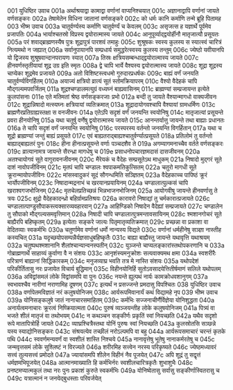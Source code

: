 001	युधिष्ठिर उवाच
001a	अर्थाश्रयाद्वा कामाद्वा वर्णानां वाप्यनिश्चयात्
001c	अज्ञानाद्वापि वर्णानां जायते वर्णसङ्करः
002a	तेषामेतेन विधिना जातानां वर्णसङ्करे
002c	को धर्मः कानि कर्माणि तन्मे ब्रूहि पितामह
003	भीष्म उवाच
003a	चातुर्वर्ण्यस्य कर्माणि चातुर्वर्ण्यं च केवलम्
003c	असृजत्स ह यज्ञार्थे पूर्वमेव प्रजापतिः
004a	भार्याश्चतस्रो विप्रस्य द्वयोरात्मास्य जायते
004c	आनुपूर्व्याद्द्वयोर्हीनौ मातृजात्यौ प्रसूयतः
005a	परं शवाद्ब्राह्मणस्यैष पुत्रः शूद्रापुत्रं पारशवं तमाहुः
005c	शुश्रूषकः स्वस्य कुलस्य स स्यात्स्वं चारित्रं नित्यमथो न जह्यात्
006a	सर्वानुपायानपि सम्प्रधार्य समुद्धरेत्स्वस्य कुलस्य तन्तुम्
006c	ज्येष्ठो यवीयानपि यो द्विजस्य शुश्रूषवान्दानपरायणः स्यात्
007a	तिस्रः क्षत्रियसम्बन्धाद्द्वयोरात्मास्य जायते
007c	हीनवर्णस्तृतीयायां शूद्र उग्र इति स्मृतः
008a	द्वे चापि भार्ये वैश्यस्य द्वयोरात्मास्य जायते
008c	शूद्रा शूद्रस्य चाप्येका शूद्रमेव प्रजायते
009a	अतो विशिष्टस्त्वधमो गुरुदारप्रधर्षकः
009c	बाह्यं वर्णं जनयति चातुर्वर्ण्यविगर्हितम्
010a	अयाज्यं क्षत्रियो व्रात्यं सूतं स्तोमक्रियापरम्
010c	वैश्यो वैदेहकं चापि मौद्गल्यमपवर्जितम्
011a	शूद्रश्चण्डालमत्युग्रं वध्यघ्नं बाह्यवासिनम्
011c	ब्राह्मण्यां सम्प्रजायन्त इत्येते कुलपांसनाः
011e	एते मतिमतां श्रेष्ठ वर्णसङ्करजाः प्रभो
012a	बन्दी तु जायते वैश्यान्मागधो वाक्यजीवनः
012c	शूद्रान्निषादो मत्स्यघ्नः क्षत्रियायां व्यतिक्रमात्
013a	शूद्रादायोगवश्चापि वैश्यायां ग्रामधर्मिणः
013c	ब्राह्मणैरप्रतिग्राह्यस्तक्षा स वनजीवनः
014a	एतेऽपि सदृशं वर्णं जनयन्ति स्वयोनिषु
014c	मातृजात्यां प्रसूयन्ते प्रवरा हीनयोनिषु
015a	यथा चतुर्षु वर्णेषु द्वयोरात्मास्य जायते
015c	आनन्तर्यात्तु जायन्ते तथा बाह्याः प्रधानतः
016a	ते चापि सदृशं वर्णं जनयन्ति स्वयोनिषु
016c	परस्परस्य वर्तन्तो जनयन्ति विगर्हितान्
017a	यथा च शूद्रो ब्राह्मण्यां जन्तुं बाह्यं प्रसूयते
017c	एवं बाह्यतराद्बाह्यश्चातुर्वर्ण्यात्प्रसूयते
018a	प्रतिलोमं तु वर्तन्तो बाह्याद्बाह्यतरं पुनः
018c	हीना हीनात्प्रसूयन्ते वर्णाः पञ्चदशैव ते
019a	अगम्यागमनाच्चैव वर्तते वर्णसङ्करः
019c	व्रात्यानामत्र जायन्ते सैरन्ध्रा मागधेषु च
019e	प्रसाधनोपचारज्ञमदासं दासजीवनम्
020a	अतश्चायोगवं सूते वागुरावनजीवनम्
020c	मैरेयकं च वैदेहः सम्प्रसूतेऽथ माधुकम्
021a	निषादो मुद्गरं सूते दाशं नावोपजीविनम्
021c	मृतपं चापि चण्डालः श्वपाकमतिकुत्सितम्
022a	चतुरो मागधी सूते क्रूरान्मायोपजीविनः
022c	मांसस्वादुकरं सूदं सौगन्धमिति सञ्ज्ञितम्
023a	वैदेहकाच्च पापिष्ठं क्रूरं भार्योपजीविनम्
023c	निषादान्मद्रनाभं च खरयानप्रयायिनम्
024a	चण्डालात्पुल्कसं चापि खराश्वगजभोजिनम्
024c	मृतचेलप्रतिच्छन्नं भिन्नभाजनभोजिनम्
025a	आयोगवीषु जायन्ते हीनवर्णासु ते त्रयः
025c	क्षुद्रो वैदेहकादन्ध्रो बहिर्ग्रामप्रतिश्रयः
026a	कारावरो निषाद्यां तु चर्मकारात्प्रजायते
026c	चण्डालात्पाण्डुसौपाकस्त्वक्सारव्यवहारवान्
027a	आहिण्डिको निषादेन वैदेह्यां सम्प्रजायते
027c	चण्डालेन तु सौपाको मौद्गल्यसमवृत्तिमान्
028a	निषादी चापि चण्डालात्पुत्रमन्तावसायिनम्
028c	श्मशानगोचरं सूते बाह्यैरपि बहिष्कृतम्
029a	इत्येताः सङ्करे जात्यः पितृमातृव्यतिक्रमात्
029c	प्रच्छन्ना वा प्रकाशा वा वेदितव्याः स्वकर्मभिः
030a	चतुर्णामेव वर्णानां धर्मो नान्यस्य विद्यते
030c	वर्णानां धर्महीनेषु सञ्ज्ञा नास्तीह कस्यचित्
031a	यदृच्छयोपसम्पन्नैर्यज्ञसाधुबहिष्कृतैः
031c	बाह्या बाह्यैस्तु जायन्ते यथावृत्ति यथाश्रयम्
032a	चतुष्पथश्मशानानि शैलांश्चान्यान्वनस्पतीन्
032c	युञ्जन्ते चाप्यलङ्कारांस्तथोपकरणानि च
033a	गोब्राह्मणार्थे साहाय्यं कुर्वाणा वै न संशयः
033c	आनृशंस्यमनुक्रोशः सत्यवाक्यमथ क्षमा
034a	स्वशरीरैः परित्राणं बाह्यानां सिद्धिकारकम्
034c	मनुजव्याघ्र भवति तत्र मे नास्ति संशयः
035a	यथोपदेशं परिकीर्तितासु नरः प्रजायेत विचार्य बुद्धिमान्
035c	विहीनयोनिर्हि सुतोऽवसादयेत्तितीर्षमाणं सलिले यथोपलम्
036a	अविद्वांसमलं लोके विद्वांसमपि वा पुनः
036c	नयन्ते ह्युत्पथं नार्यः कामक्रोधवशानुगम्
037a	स्वभावश्चैव नारीणां नराणामिह दूषणम्
037c	इत्यर्थं न प्रसज्जन्ते प्रमदासु विपश्चितः
038	युधिष्ठिर उवाच
038a	वर्णापेतमविज्ञातं नरं कलुषयोनिजम्
038c	आर्यरूपमिवानार्यं कथं विद्यामहे नृप
039	भीष्म उवाच
039a	योनिसङ्कलुषे जातं नानाचारसमाहितम्
039c	कर्मभिः सज्जनाचीर्णैर्विज्ञेया योनिशुद्धता
040a	अनार्यत्वमनाचारः क्रूरत्वं निष्क्रियात्मता
040c	पुरुषं व्यञ्जयन्तीह लोके कलुषयोनिजम्
041a	पित्र्यं वा भजते शीलं मातृजं वा तथोभयम्
041c	न कथञ्चन सङ्कीर्णः प्रकृतिं स्वां नियच्छति
042a	यथैव सदृशो रूपे मातापित्रोर्हि जायते
042c	व्याघ्रश्चित्रैस्तथा योनिं पुरुषः स्वां नियच्छति
043a	कुलस्रोतसि सञ्छन्ने यस्य स्याद्योनिसङ्करः
043c	संश्रयत्येव तच्छीलं नरोऽल्पमपि वा बहु
044a	आर्यरूपसमाचारं चरन्तं कृतके पथि
044c	स्ववर्णमन्यवर्णं वा स्वशीलं शास्ति निश्चये
045a	नानावृत्तेषु भूतेषु नानाकर्मरतेषु च
045c	जन्मवृत्तसमं लोके सुश्लिष्टं न विरज्यते
046a	शरीरमिह सत्त्वेन नरस्य परिकृष्यते
046c	ज्येष्ठमध्यावरं सत्त्वं तुल्यसत्त्वं प्रमोदते
047a	ज्यायांसमपि शीलेन विहीनं नैव पूजयेत्
047c	अपि शूद्रं तु सद्वृत्तं धर्मज्ञमभिपूजयेत्
048a	आत्मानमाख्याति हि कर्मभिर्नरः स्वशीलचारित्रकृतैः शुभाशुभैः
048c	प्रनष्टमप्यात्मकुलं तथा नरः पुनः प्रकाशं कुरुते स्वकर्मभिः
049a	योनिष्वेतासु सर्वासु सङ्कीर्णास्वितरासु च
049c	यत्रात्मानं न जनयेद्बुधस्ताः परिवर्जयेत्
